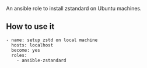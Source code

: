 An ansible role to install zstandard on Ubuntu machines.

## How to use it

```
- name: setup zstd on local machine
  hosts: localhost
  become: yes
  roles:
    - ansible-zstandard
```
